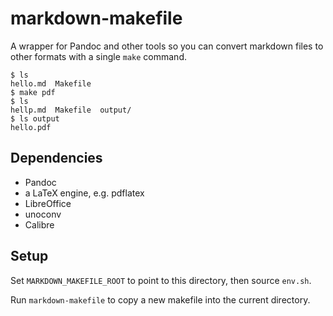 markdown-makefile
=================

A wrapper for Pandoc and other tools so you can convert markdown files to other formats with a single `make` command.

    $ ls
    hello.md  Makefile
    $ make pdf
    $ ls
    hellp.md  Makefile  output/
    $ ls output
    hello.pdf


Dependencies
------------

- Pandoc
- a LaTeX engine, e.g. pdflatex
- LibreOffice
- unoconv
- Calibre


Setup
-----

Set `MARKDOWN_MAKEFILE_ROOT` to point to this directory, then source `env.sh`.

Run `markdown-makefile` to copy a new makefile into the current directory.
